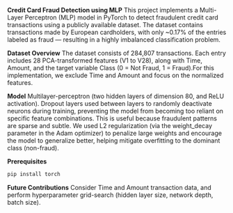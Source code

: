 **Credit Card Fraud Detection using MLP**
This project implements a Multi-Layer Perceptron (MLP) model in PyTorch to detect fraudulent credit card transactions using a publicly available dataset. The dataset contains transactions made by European cardholders, with only ~0.17% of the entries labeled as fraud — resulting in a highly imbalanced classification problem.

**Dataset Overview**
The dataset consists of 284,807 transactions. Each entry includes 28 PCA-transformed features (V1 to V28), along with Time, Amount, and the target variable Class (0 = Not Fraud, 1 = Fraud).For this implementation, we exclude Time and Amount and focus on the normalized features.

**Model**
Multilayer-perceptron (two hidden layers of dimension 80, and ReLU activation).
Dropout layers used between layers to randomly deactivate neurons during training, preventing the model from becoming too reliant on specific feature combinations. This is useful because fraudulent patterns are sparse and subtle. We used L2 regularization (via the weight_decay parameter in the Adam optimizer) to penalize large weights and encourage the model to generalize better, helping mitigate overfitting to the dominant class (non-fraud).

**Prerequisites**
```bash
pip install torch
```

**Future Contributions**
Consider Time and Amount transaction data, and perform hyperparameter grid-search (hidden layer size, network depth, batch size).
